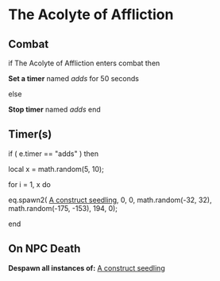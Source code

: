 # The Acolyte of Affliction


## Combat

if  The Acolyte of Affliction enters combat  then


**Set a timer** named *adds* for 50 seconds

else


**Stop timer** named *adds*
end



## Timer(s)


if ( e.timer == "adds" ) then




local x = math.random(5, 10);


for i = 1, x do



eq.spawn2( [A construct seedling](/npc/207295), 0, 0, math.random(-32, 32), math.random(-175, -153), 194, 0); 

end



## On NPC Death

**Despawn all instances of:**  [A construct seedling](/npc/207295)